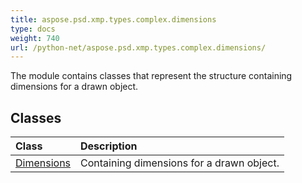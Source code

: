 ```yaml
---
title: aspose.psd.xmp.types.complex.dimensions
type: docs
weight: 740
url: /python-net/aspose.psd.xmp.types.complex.dimensions/
---
```



The module contains classes that represent the structure containing dimensions for a drawn object.

## **Classes**
| **Class** | **Description** |
| :- | :- |
| [Dimensions](/psd/python-net/aspose.psd.xmp.types.complex.dimensions/dimensions/) | Containing dimensions for a drawn object. |
